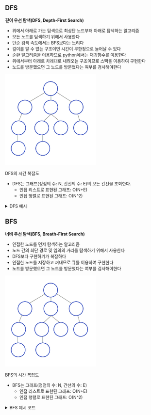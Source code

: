 ## DFS

**깊이 우선 탐색(DFS, Depth-First Search)**

- 위에서 아래로 가는 탐색으로 최상단 노드부터 아래로 탐색하는 알고리즘
- 모든 노드를 탐색하기 위해서 사용한다
- 단순 검색 속도에서는 BFS보다는 느리다
- 깊이를 알 수 없는 구조이면 시간이 무한정으로 늘어날 수 있다
- 순환 알고리즘을 이용하므로 python에서는 재귀함수를 이용한다
- 위에서부터 아래로 차례대로 내려오는 구조이므로 스택을 이용하여 구현한다
- 노드를 방문했으면 그 노드를 방문했다는 여부를 검사해야한다

<img src="https://github.com/knotted-developers/Computer-science/blob/e854f1545ebe7ba8c34c6042988565f601885e05/Algorithm/Images/DFS.gif" width="300" height="300">

DFS의 시간 복잡도

- DFS는 그래프(정점의 수: N, 간선의 수: E)의 모든 간선을 조회한다.
  - 인접 리스트로 표현된 그래프: O(N+E)
  - 인접 행렬로 표현된 그래프: O(N^2)

<details>
<summary>DFS 예시 </summary>
<div markdown="1">

```python

graph = [
  [],
  [2,3,4],
  [1],
  [1,5,6],
  [1],
  [3],
  [3]
]

visited = [False]*9

def dfs(graph, v , visited):
  visited[v] = True
  print(v , end=" ")
  for i in graph[v]:
    if not visited[i]:
      dfs(graph, i, visited)

dfs(graph, 1, visited)

1 2 3 5 6 4

```

</div>
</details>

## BFS

**너비 우선 탐색(BFS, Breath-First Search)**

- 인접한 노드를 먼저 탐색하는 알고리즘
- 노드 간의 최단 경로 및 임의의 거리를 탐색하기 위해서 사용한다
- DFS보다 구현하기가 복잡하다
- 인접한 노드를 저장하고 꺼내므로 큐를 이용하여 구현한다
- 노드를 방문했으면 그 노드를 방문했다는 여부를 검사해야한다

<img src="https://github.com/knotted-developers/Computer-science/blob/333fa1732df10ece205c737bf4a320bb8cc58cac/Algorithm/Images/BFS.gif" width="300" height="300">

BFS의 시간 복잡도

- BFS는 그래프(정점의 수: N, 간선의 수: E)
  - 인접 리스트로 표현된 그래프: O(N+E)
  - 인접 행렬로 표현된 그래프: O(N^2)

<details>
<summary>BFS 예시 코드</summary>
<div markdown="1">

```python
from collections import deque

graph = [
  [],
  [2,3,4],
  [1],
  [1,5,6],
  [1],
  [3],
  [3]
]

visited = [False]*9

def bfs(graph, v, visited):
  visited[v] = True
  queue = deque([v])

  while queue:
    v = queue.popleft()
    print(v, end=" ")
    for i in graph[v]:
      if not visited[i]:
        queue.append(i)
        visited[i] = True

bfs(graph, 1, visited)

1 2 3 4 5 6
```

</div>
</details>
